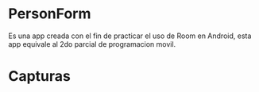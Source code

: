 # PersonForm

Es una app creada con el fin de practicar el uso de Room en Android, esta app equivale al 2do parcial de programacion movil.

# Capturas

